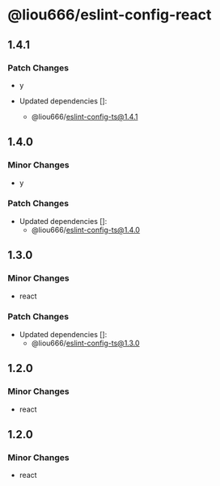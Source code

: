 # @liou666/eslint-config-react

## 1.4.1

### Patch Changes

- y

- Updated dependencies []:
  - @liou666/eslint-config-ts@1.4.1

## 1.4.0

### Minor Changes

- y

### Patch Changes

- Updated dependencies []:
  - @liou666/eslint-config-ts@1.4.0

## 1.3.0

### Minor Changes

- react

### Patch Changes

- Updated dependencies []:
  - @liou666/eslint-config-ts@1.3.0

## 1.2.0

### Minor Changes

- react

## 1.2.0

### Minor Changes

- react
